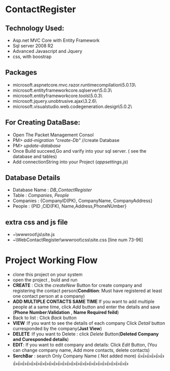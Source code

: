 # ContactRegister
## Technology Used:
* Asp.net MVC Core with Entity Framework
* Sql server 2008 R2
* Advanced Javascript  and Jquery
* css, with boostrap
## Packages
* microsoft.aspnetcore.mvc.razor.runtimecompilation\5.0.13\
* microsoft.entityframeworkcore.sqlserver\5.0.3\
* microsoft.entityframeworkcore.tools\5.0.3\
* microsoft.jquery.unobtrusive.ajax\3.2.6\
* microsoft.visualstudio.web.codegeneration.design\5.0.2\
## For Creating DataBase:
* Open The Packet Management Consol
* PM> *add-migration "create-Db"*   //create Database
* PM> *update-database*
* Once Build succeed,Go and varify into your sql server. ( see the database and tables)
* Add connectionString into your Project (*appsettings.js*)
## Database Details
* Database Name : *DB_ContactRegister*
* Table : *Companies*, *People*
* Companies : {CompanyID(PK), CompanyName, CompanyAddress}
* People : {PID ,CID(FK), Name,Address,PhoneNUmber} 
## extra css and js file
* ~\wwwroot\js\site.js
* ~\WebContactRegister\wwwroot\css\site.css [line num 73-96]
# Project Working Flow
* clone this project on your system
* open the project , buld and run
* **CREATE** : Clck the *createNew* Button for create company and registering the contact person(**Condition**: Must have registered at least one contact person at a company)
* **ADD MULTIPLE CONTACTS SAME TIME** If you want to add multiple people at a same time, click *Add* button and enter the details and save (**Phone Number:Validation** , **Name Required feild**)
* Back to list : Click *Back* button
* **VIEW** :If you want to see the details of each company Click *Detail* button curresponded by the company(**Just View**)
* **DELETE** :If you want to Delete : click *Delete* Button(**Deleted Company and Curesponded details**)
* **EDIT**: If you want to edit company and details: Click *Edit* Button, (You can change company name, Add more contacts, delete contacts)
* **SerchBar** : search Only Company Name ( Not added more)
👍👍👍👍👍👍👍👍👍👍👍👍👍👍👍👍👍👍👍👍👍👍👍👍👍👍👍👍👍👍👍👍
